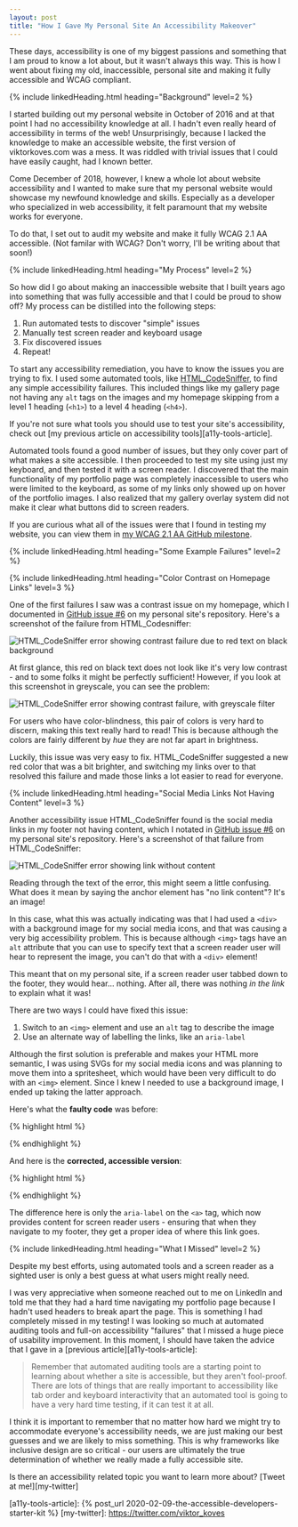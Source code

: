 ```yaml
---
layout: post
title: "How I Gave My Personal Site An Accessibility Makeover"
---
```


These days, accessibility is one of my biggest passions and something that I am proud to know a lot about, but it wasn't always this way. This is how I went about fixing my old, inaccessible, personal site and making it fully accessible and WCAG compliant.


{% include linkedHeading.html heading="Background" level=2 %}

I started building out my personal website in October of 2016 and at that point I had no accessibility knowledge at all. I hadn't even really heard of accessibility in terms of the web! Unsurprisingly, because I lacked the knowledge to make an accessible website, the first version of viktorkoves.com was a mess. It was riddled with trivial issues that I could have easily caught, had I known better.

Come December of 2018, however, I knew a whole lot about website accessibility and I wanted to make sure that my personal website would showcase my newfound knowledge and skills. Especially as a developer who specialized in web accessibility, it felt paramount that my website works for everyone.

To do that, I set out to audit my website and make it fully WCAG 2.1 AA accessible. (Not familar with WCAG? Don't worry, I'll be writing about that soon!)


{% include linkedHeading.html heading="My Process" level=2 %}

So how did I go about making an inaccessible website that I built years ago into something that was fully accessible and that I could be proud to show off? My process can be distilled into the following steps:

1. Run automated tests to discover "simple" issues
1. Manually test screen reader and keyboard usage
1. Fix discovered issues
1. Repeat!

To start any accessibility remediation, you have to know the issues you are trying to fix. I used some automated tools, like [HTML_CodeSniffer][html-codesniffer], to find any simple accessibility failures. This included things like my gallery page not having any `alt` tags on the images and my homepage skipping from a level 1 heading (`<h1>`) to a level 4 heading (`<h4>`).

If you're not sure what tools you should use to test your site&apos;s accessibility, check out [my previous article on accessibility tools][a11y-tools-article].

Automated tools found a good number of issues, but they only cover part of what makes a site accessible. I then proceeded to test my site using just my keyboard, and then tested it with a screen reader. I discovered that the main functionality of my portfolio page was completely inaccessible to users who were limited to the keyboard, as some of my links only showed up on hover of the portfolio images. I also realized that my gallery overlay system did not make it clear what buttons did to screen readers.

If you are curious what all of the issues were that I found in testing my website, you can view them in [my WCAG 2.1 AA GitHub milestone][gh-milestone].


{% include linkedHeading.html heading="Some Example Failures" level=2 %}

{% include linkedHeading.html heading="Color Contrast on Homepage Links" level=3 %}

One of the first failures I saw was a contrast issue on my homepage, which I documented in [GitHub issue #6](https://github.com/vkoves/vkoves.github.io/issues/6) on my personal site&apos;s repository. Here&apos;s a screenshot of the failure from HTML_Codesniffer:

![HTML_CodeSniffer error showing contrast failure due to red text on black background](/post-assets/contrast-issue.jpg)

At first glance, this red on black text does not look like it&apos;s very low contrast - and to some folks it might be perfectly sufficient! However, if you look at this screenshot in greyscale, you can see the problem:

![HTML_CodeSniffer error showing contrast failure, with greyscale filter](/post-assets/contrast-issue-greyscale.jpg)

For users who have color-blindness, this pair of colors is very hard to discern, making this text really hard to read! This is because although the colors are fairly different by _hue_ they are not far apart in brightness.

Luckily, this issue was very easy to fix. HTML_CodeSniffer suggested a new red color that was a bit brighter, and switching my links over to that resolved this failure and made those links a lot easier to read for everyone.

{% include linkedHeading.html heading="Social Media Links Not Having Content" level=3 %}

Another accessibility issue HTML_CodeSniffer found is the social media links in my footer not having content, which I notated in [GitHub issue #6](https://github.com/vkoves/vkoves.github.io/issues/5) on my personal site&apos;s repository. Here&apos;s a screenshot of that failure from HTML_CodeSniffer:

![HTML_CodeSniffer error showing link without content](/post-assets/link-no-cont-issue.jpg)

Reading through the text of the error, this might seem a little confusing. What does it mean by saying the anchor element has "no link content"? It&apos;s an image!

In this case, what this was actually indicating was that I had used a `<div>` with a background image for my social media icons, and that was causing a very big accessibility problem. This is because although `<img>` tags have an `alt` attribute that you can use to specify text that a screen reader user will hear to represent the image, you can't do that with a `<div>` element!

This meant that on my personal site, if a screen reader user tabbed down to the footer, they would hear... nothing. After all, there was nothing _in the link_ to explain what it was!

There are two ways I could have fixed this issue:

1. Switch to an `<img>` element and use an `alt` tag to describe the image
1. Use an alternate way of labelling the links, like an `aria-label`

Although the first solution is preferable and makes your HTML more semantic, I
was using SVGs for my social media icons and was planning to move them into a spritesheet, which would have been very difficult to do with an `<img>` element. Since I knew I needed to use a background image, I ended up taking the latter approach.

Here&apos;s what the **faulty code** was before:

{% highlight html %}
<a href="https://www.linkedin.com/in/viktorkoves">
    <div class="linkedin"></div>
</a>
{% endhighlight %}

And here is the **corrected, accessible version**:

{% highlight html %}
<a href="https://www.linkedin.com/in/viktorkoves"
  aria-label="Viktor on LinkedIn">
    <div class="linkedin"></div>
</a>
{% endhighlight %}

The difference here is only the `aria-label` on the `<a>` tag, which now provides content for screen reader users - ensuring that when they navigate to my footer, they get a proper idea of where this link goes.

{% include linkedHeading.html heading="What I Missed" level=2 %}

Despite my best efforts, using automated tools and a screen reader as a sighted user is only a best guess at what users might really need.

I was very appreciative when someone reached out to me on LinkedIn and told me that they had a hard time navigating my portfolio page because I hadn't used headers to break apart the page. This is something I had completely missed in my testing! I was looking so much at automated auditing tools and full-on accessibility "failures" that I missed a huge piece of usability improvement. In this moment, I should have taken the advice that I gave in a [previous  article][a11y-tools-article]:

> Remember that automated auditing tools are a starting point to learning about whether a site is accessible, but they aren't fool-proof. There are lots of things that are really important to accessibility like tab order and keyboard interactivity that an automated tool is going to have a very hard time testing, if it can test it at all.

I think it is important to remember that no matter how hard we might try to accommodate everyone&apos;s accessibility needs, we are just making our best guesses and we are likely to miss something. This is why frameworks like inclusive design are so critical - our users are ultimately the true determination of whether we really made a fully accessible site.

Is there an accessibility related topic you want to learn more about? [Tweet at me!][my-twitter]


<!-- All links for simplicity -->
[html-codesniffer]: https://squizlabs.github.io/HTML_CodeSniffer/
[gh-milestone]: https://github.com/vkoves/vkoves.github.io/milestone/1?closed=1
[a11y-tools-article]: {% post_url 2020-02-09-the-accessible-developers-starter-kit %}
[my-twitter]: https://twitter.com/viktor_koves
